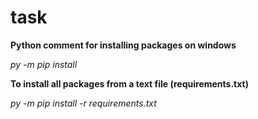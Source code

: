 # task

**Python comment for installing packages on windows**

*py -m pip install <package name>*

**To install all packages from a text file (requirements.txt)**

*py -m pip install -r requirements.txt*

